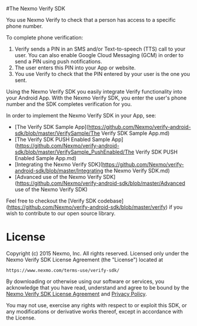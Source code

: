 
#The Nexmo Verify SDK

You use Nexmo Verify to check that a person has access to a specific phone number.

To complete phone verification:

1. Verify sends a PIN in an SMS and/or Text-to-speech (TTS) call to your user.
  You can also enable Google Cloud Messaging (GCM) in order to send a PIN using push notifications.
2. The user enters this PIN into your App or website.
3. You use Verify to check that the PIN entered by your user is the one you sent.

Using the Nexmo Verify SDK you easily integrate Verify functionality into your Android App. With the Nexmo Verify SDK, you enter the user's phone number and the SDK completes verification for you.

In order to implement the Nexmo Verify SDK in your App, see:

* [The Verify SDK Sample App](https://github.com/Nexmo/verify-android-sdk/blob/master/VerifySample/The Verify SDK Sample App.md)
* [The Verify SDK PUSH Enabled Sample App](https://github.com/Nexmo/verify-android-sdk/blob/master/VerifySample_PushEnabled/The Verify SDK PUSH Enabled Sample App.md)
* [Integrating the Nexmo Verify SDK](https://github.com/Nexmo/verify-android-sdk/blob/master/Integrating the Nexmo Verify SDK.md)
* [Advanced use of the Nexmo Verify SDK](https://github.com/Nexmo/verify-android-sdk/blob/master/Advanced use of the Nexmo Verify SDK)

Feel free to checkout the [Verify SDK codebase] (https://github.com/Nexmo/verify-android-sdk/blob/master/verify) if you wish to contribute to our open source library.

License
=======

Copyright (c) 2015 Nexmo, Inc.
All rights reserved.
Licensed only under the Nexmo Verify SDK License Agreement (the "License") located at

	https://www.nexmo.com/terms-use/verify-sdk/

By downloading or otherwise using our software or services, you acknowledge
that you have read, understand and agree to be bound by the
[Nexmo Verify SDK License Agreement][1] and [Privacy Policy][2].

You may not use, exercise any rights with respect to or exploit this SDK,
or any modifications or derivative works thereof, except in accordance with the License.

 [1]: https://www.nexmo.com/terms-use/verify-sdk/
 [2]: https://www.nexmo.com/privacy-policy/
